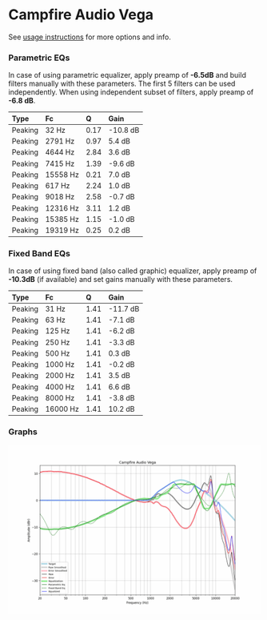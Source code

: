 # Campfire Audio Vega
See [usage instructions](https://github.com/jaakkopasanen/AutoEq#usage) for more options and info.

### Parametric EQs
In case of using parametric equalizer, apply preamp of **-6.5dB** and build filters manually
with these parameters. The first 5 filters can be used independently.
When using independent subset of filters, apply preamp of **-6.8 dB**.

| Type    | Fc       |    Q | Gain     |
|:--------|:---------|:-----|:---------|
| Peaking | 32 Hz    | 0.17 | -10.8 dB |
| Peaking | 2791 Hz  | 0.97 | 5.4 dB   |
| Peaking | 4644 Hz  | 2.84 | 3.6 dB   |
| Peaking | 7415 Hz  | 1.39 | -9.6 dB  |
| Peaking | 15558 Hz | 0.21 | 7.0 dB   |
| Peaking | 617 Hz   | 2.24 | 1.0 dB   |
| Peaking | 9018 Hz  | 2.58 | -0.7 dB  |
| Peaking | 12316 Hz | 3.11 | 1.2 dB   |
| Peaking | 15385 Hz | 1.15 | -1.0 dB  |
| Peaking | 19319 Hz | 0.25 | 0.2 dB   |

### Fixed Band EQs
In case of using fixed band (also called graphic) equalizer, apply preamp of **-10.3dB**
(if available) and set gains manually with these parameters.

| Type    | Fc       |    Q | Gain     |
|:--------|:---------|:-----|:---------|
| Peaking | 31 Hz    | 1.41 | -11.7 dB |
| Peaking | 63 Hz    | 1.41 | -7.1 dB  |
| Peaking | 125 Hz   | 1.41 | -6.2 dB  |
| Peaking | 250 Hz   | 1.41 | -3.3 dB  |
| Peaking | 500 Hz   | 1.41 | 0.3 dB   |
| Peaking | 1000 Hz  | 1.41 | -0.2 dB  |
| Peaking | 2000 Hz  | 1.41 | 3.5 dB   |
| Peaking | 4000 Hz  | 1.41 | 6.6 dB   |
| Peaking | 8000 Hz  | 1.41 | -3.8 dB  |
| Peaking | 16000 Hz | 1.41 | 10.2 dB  |

### Graphs
![](./Campfire%20Audio%20Vega.png)